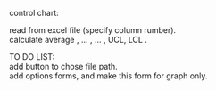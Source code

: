 control chart:

read from excel file (specify column rumber).  
calculate average , ... , ... , UCL, LCL .  

TO DO LIST:  
add button to chose file path.  
add options forms, and make this form for graph only.
